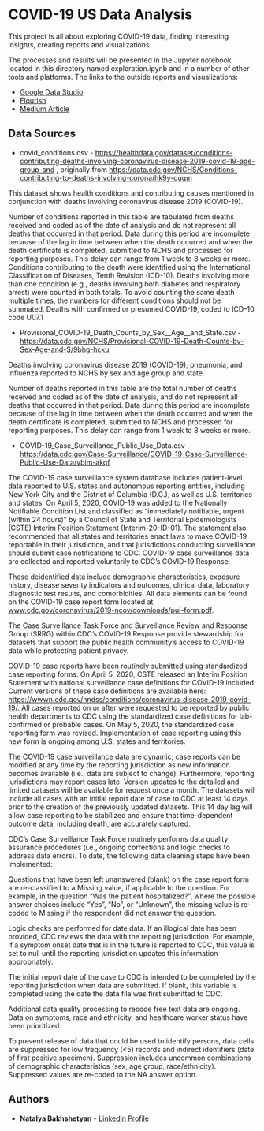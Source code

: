 # COVID-19 US Data Analysis

This project is all about exploring COVID-19 data, finding interesting insights, creating reports
and visualizations.

The processes and results will be presented in the Jupyter notebook located in this directory named exploration.ipynb and in a number of other tools and platforms. The links to the outside reports and visualizations:

* [Google Data Studio](https://datastudio.google.com/reporting/06879750-ccc7-467e-a205-55d6be6c1b3a)
* [Flourish]()
* [Medium Article]()

## Data Sources

* covid_conditions.csv - https://healthdata.gov/dataset/conditions-contributing-deaths-involving-coronavirus-disease-2019-covid-19-age-group-and , originally from
https://data.cdc.gov/NCHS/Conditions-contributing-to-deaths-involving-corona/hk9y-quqm

This dataset shows health conditions and contributing causes mentioned in conjunction with deaths involving coronavirus disease 2019 (COVID-19).

Number of conditions reported in this table are tabulated from deaths received and coded as of the date of analysis and do not represent all deaths that occurred in that period. Data during this period are incomplete because of the lag in time between when the death occurred and when the death certificate is completed, submitted to NCHS and processed for reporting purposes. This delay can range from 1 week to 8 weeks or more. Conditions contributing to the death were identified using the International Classification of Diseases, Tenth Revision (ICD-10). Deaths involving more than one condition (e.g., deaths involving both diabetes and respiratory arrest) were counted in both totals. To avoid counting the same death multiple times, the numbers for different conditions should not be summated. Deaths with confirmed or presumed COVID-19, coded to ICD–10 code U07.1

* Provisional_COVID-19_Death_Counts_by_Sex__Age__and_State.csv - https://data.cdc.gov/NCHS/Provisional-COVID-19-Death-Counts-by-Sex-Age-and-S/9bhg-hcku

Deaths involving coronavirus disease 2019 (COVID-19), pneumonia, and influenza reported to NCHS by sex and age group and state.

Number of deaths reported in this table are the total number of deaths received and coded as of the date of analysis, and do not represent all deaths that occurred in that period. Data during this period are incomplete because of the lag in time between when the death occurred and when the death certificate is completed, submitted to NCHS and processed for reporting purposes. This delay can range from 1 week to 8 weeks or more.

* COVID-19_Case_Surveillance_Public_Use_Data.csv - https://data.cdc.gov/Case-Surveillance/COVID-19-Case-Surveillance-Public-Use-Data/vbim-akqf

The COVID-19 case surveillance system database includes patient-level data reported to U.S. states and autonomous reporting entities, including New York City and the District of Columbia (D.C.), as well as U.S. territories and states. On April 5, 2020, COVID-19 was added to the Nationally Notifiable Condition List and classified as “immediately notifiable, urgent (within 24 hours)” by a Council of State and Territorial Epidemiologists (CSTE) Interim Position Statement (Interim-20-ID-01). The statement also recommended that all states and territories enact laws to make COVID-19 reportable in their jurisdiction, and that jurisdictions conducting surveillance should submit case notifications to CDC. COVID-19 case surveillance data are collected and reported voluntarily to CDC’s COVID-19 Response.

These deidentified data include demographic characteristics, exposure history, disease severity indicators and outcomes, clinical data, laboratory diagnostic test results, and comorbidities. All data elements can be found on the COVID-19 case report form located at www.cdc.gov/coronavirus/2019-ncov/downloads/pui-form.pdf.


The Case Surveillance Task Force and Surveillance Review and Response Group (SRRG) within CDC’s COVID-19 Response provide stewardship for datasets that support the public health community’s access to COVID-19 data while protecting patient privacy.


COVID-19 case reports have been routinely submitted using standardized case reporting forms. On April 5, 2020, CSTE released an Interim Position Statement with national surveillance case definitions for COVID-19 included. Current versions of these case definitions are available here: https://wwwn.cdc.gov/nndss/conditions/coronavirus-disease-2019-covid-19/. All cases reported on or after were requested to be reported by public health departments to CDC using the standardized case definitions for lab-confirmed or probable cases. On May 5, 2020, the standardized case reporting form was revised. Implementation of case reporting using this new form is ongoing among U.S. states and territories.


The COVID-19 case surveillance data are dynamic; case reports can be modified at any time by the reporting jurisdiction as new information becomes available (i.e., data are subject to change). Furthermore, reporting jurisdictions may report cases late. Version updates to the detailed and limited datasets will be available for request once a month.
The datasets will include all cases with an initial report date of case to CDC at least 14 days prior to the creation of the previously updated datasets. This 14 day lag will allow case reporting to be stabilized and ensure that time-dependent outcome data, including death, are accurately captured.


CDC’s Case Surveillance Task Force routinely performs data quality assurance procedures (i.e., ongoing corrections and logic checks to address data errors). To date, the following data cleaning steps have been implemented:

Questions that have been left unanswered (blank) on the case report form are re-classified to a Missing value, if applicable to the question. For example, in the question “Was the patient hospitalized?”, where the possible answer choices include “Yes”, “No”, or “Unknown”, the missing value is re-coded to Missing if the respondent did not answer the question.

Logic checks are performed for date data. If an illogical date has been provided, CDC reviews the data with the reporting jurisdiction. For example, if a symptom onset date that is in the future is reported to CDC, this value is set to null until the reporting jurisdiction updates this information appropriately.

The initial report date of the case to CDC is intended to be completed by the reporting jurisdiction when data are submitted. If blank, this variable is completed using the date the data file was first submitted to CDC.


Additional data quality processing to recode free text data are ongoing. Data on symptoms, race and ethnicity, and healthcare worker status have been prioritized.


To prevent release of data that could be used to identify persons, data cells are suppressed for low frequency (<5) records and indirect identifiers (date of first positive specimen). Suppression includes uncommon combinations of demographic characteristics (sex, age group, race/ethnicity). Suppressed values are re-coded to the NA answer option.



## Authors

* **Natalya Bakhshetyan** - [Linkedin Profile](https://www.linkedin.com/in/natalya-bakhshetyan/)
